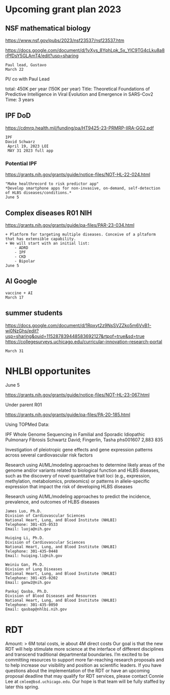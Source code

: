 # Upcoming grant plan 2023

## NSF mathematical biology
https://www.nsf.gov/pubs/2023/nsf23537/nsf23537.htm

https://docs.google.com/document/d/1vXys_8YphLpk_5x_YIC9TG4cLku8a8rPfDsY5GLAmT4/edit?usp=sharing


    Paul lead, Gustavo
    March 22
    
PI/ co with Paul Lead

total: 450K per year (150K per year)
Title: Theoretical Foundations of Predictive Intelligence in Viral Evolution and Emergence in SARS-Cov2
Time: 3 years


## IPF DoD

https://cdmrp.health.mil/funding/pa/HT9425-23-PRMRP-IIRA-GG2.pdf

    IPF 
    David Schwarz
     April 19, 2023 LOI
     MAY 31 2023 full app


### Potential IPF
    
https://grants.nih.gov/grants/guide/notice-files/NOT-HL-22-024.html
    
    "Make healthrecord to risk predictor app"
    *Develop smartphone apps for non-invasive, on-demand, self-detection of HLBS diseases/conditions.*
    June 5
    


## Complex diseases R01 NIH

https://grants.nih.gov/grants/guide/pa-files/PAR-23-034.html
    
    + Platform for targeting multiple diseases. Conceive of a pltaform that has extensible capability.
    + We will start with an initial list:
        - ADRD
        - IPF
        - CKD
        - Bipolar
    June 5

## AI Google

    vaccine + AI
    March 17
    

## summer students

https://docs.google.com/document/d/1Rpxyt2z9NsSVZZko5m6VvB1-wi0NzGhs/edit?usp=sharing&ouid=115287839448583692127&rtpof=true&sd=true
https://collegesurveys.uchicago.edu/curricular-innovation-research-portal

    March 31
    
    
# NHLBI opportunites

June 5

https://grants.nih.gov/grants/guide/notice-files/NOT-HL-23-067.html

Under parent R01

https://grants.nih.gov/grants/guide/pa-files/PA-20-185.html


Using TOPMed Data:

IPF	Whole Genome Sequencing in Familial and Sporadic Idiopathic Pulmonary Fibrosis	Schwartz David; Fingerlin, Tasha	 	phs001607	2,883	835



Investigation of pleiotropic gene effects and gene expression patterns across several cardiovascular risk factors

Research using AI/ML/modeling approaches to determine likely areas of the genome and/or variants related to biological function and HLBS diseases, such as the discovery of novel quantitative trait loci (e.g., expression, methylation, metabolomics, proteomics) or patterns in allele-specific expression that impact the risk of developing HLBS diseases

Research using AI/ML/modeling approaches to predict the incidence, prevalence, and outcomes of HLBS diseases




    James Luo, Ph.D.
    Division of Cardiovascular Sciences
    National Heart, Lung, and Blood Institute (NHLBI)
    Telephone: 301-435-0533
    Email: luoja@nih.gov
    
    Huiqing Li, Ph.D.
    Division of Cardiovascular Sciences
    National Heart, Lung, and Blood Institute (NHLBI)
    Telephone: 301-435-0448
    Email: huiqing.li@nih.gov
    
    Weiniu Gan, Ph.D.
    Division of Lung Diseases
    National Heart, Lung, and Blood Institute (NHLBI)
    Telephone: 301-435-0202
    Email: ganw2@nih.gov
    
    Pankaj Qasba, Ph.D.
    Division of Blood Diseases and Resources
    National Heart, Lung, and Blood Institute (NHLBI)
    Telephone: 301-435-0050
    Email: qasbap@nhlbi.nih.gov


# RDT

Amount: > 6M total costs, ie about 4M direct costs
Our goal is that the new RDT will help stimulate more science at the interface of different disciplines and transcend traditional departmental boundaries. I’m excited to be committing resources to support more far-reaching research proposals and to help increase our visibility and position as scientific leaders. If you have questions about the implementation of the RDT or have an upcoming proposal deadline that may qualify for RDT services, please contact Connie Lee at `cmlee@bsd.uchicago.edu`. Our hope is that team will be fully staffed by later this spring.
